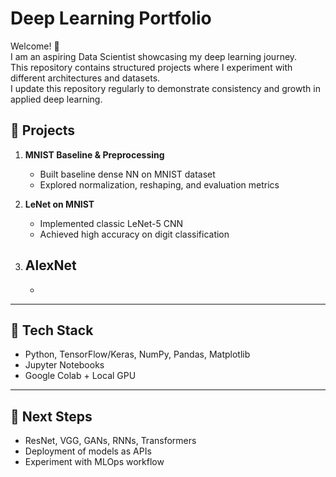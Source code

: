 # Deep Learning Portfolio

Welcome! 👋  
I am an aspiring Data Scientist showcasing my deep learning journey.  
This repository contains structured projects where I experiment with different architectures and datasets.  
I update this repository regularly to demonstrate consistency and growth in applied deep learning.

## 📂 Projects

1. **MNIST Baseline & Preprocessing**  
   - Built baseline dense NN on MNIST dataset  
   - Explored normalization, reshaping, and evaluation metrics  

2. **LeNet on MNIST**  
   - Implemented classic LeNet-5 CNN  
   - Achieved high accuracy on digit classification
     
3. **AlexNet**
   -
   -

---

## 🚀 Tech Stack
- Python, TensorFlow/Keras, NumPy, Pandas, Matplotlib  
- Jupyter Notebooks  
- Google Colab + Local GPU  

---

## 📌 Next Steps
- ResNet, VGG, GANs, RNNs, Transformers  
- Deployment of models as APIs  
- Experiment with MLOps workflow  
